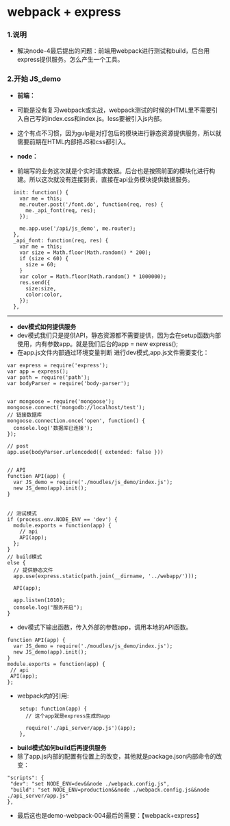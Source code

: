 # webpack + express

### 1.说明

* 解决node-4最后提出的问题：前端用webpack进行测试和build，后台用express提供服务。怎么产生一个工具。

### 2.开始 JS_demo

* **前端：**
* 可能是没有复习webpack或实战，webpack测试的时候的HTML里不需要引入自己写的index.css和index.js。less要被引入js内部。
* 这个有点不习惯，因为gulp是对打包后的模块进行静态资源提供服务，所以就需要前期在HTML内部把JS和css都引入。

* **node：**
* 前端写的业务这次就是个实时请求数据。后台也是按照前面的模块化进行构建。所以这次就没有连接到表，直接在api业务模块提供数据服务。

```
  init: function() {
    var me = this;
    me.router.post('/font.do', function(req, res) {
      me._api_font(req, res);
    });

    me.app.use('/api/js_demo', me.router);
  },
  _api_font: function(req, res) {
    var me = this;
    var size = Math.floor(Math.random() * 200);
    if (size < 60) {
      size = 60;
    }
    var color = Math.floor(Math.random() * 1000000);
    res.send({
      size:size,
      color:color,
    });
  },
```

-------------------------

* **dev模式如何提供服务**
* dev模式我们只是提供API，静态资源都不需要提供，因为会在setup函数内部使用，内有参数app。就是我们后台的app = new express(); 
* 在app.js文件内部通过环境变量判断 进行dev模式,app.js文件需要变化：

```
var express = require('express');
var app = express();
var path = require('path');
var bodyParser = require('body-parser');


var mongoose = require('mongoose');
mongoose.connect('mongodb://localhost/test');
// 链接数据库
mongoose.connection.once('open', function() {
  console.log('数据库已连接');
});

// post
app.use(bodyParser.urlencoded({ extended: false }))


// API
function API(app) {
  var JS_demo = require('./moudles/js_demo/index.js');
  new JS_demo(app).init();
}


// 测试模式
if (process.env.NODE_ENV == 'dev') {
  module.exports = function(app) {
    // api
    API(app);
  };
}
// build模式
else {
  // 提供静态文件
  app.use(express.static(path.join(__dirname, '../webapp/')));

  API(app);

  app.listen(1010);
  console.log("服务开启");
}
```

* dev模式下输出函数，传入外部的参数app，调用本地的API函数。

```
function API(app) {
  var JS_demo = require('./moudles/js_demo/index.js');
  new JS_demo(app).init();
}
module.exports = function(app) {
 // api
 API(app);
};
```

* webpack内的引用:
```
    setup: function(app) {
      // 这个app就是express生成的app

      require('./api_server/app.js')(app);
    },
```

* **build模式如何build后再提供服务**
* 除了app.js内部的配置有位置上的改变，其他就是package.json内部命令的改变：
```
"scripts": {
 "dev": "set NODE_ENV=dev&&node ./webpack.config.js",
 "build": "set NODE_ENV=production&&node ./webpack.config.js&&node ./api_server/app.js"
},
```

* 最后这也是demo-webpack-004最后的需要：【webpack+express】



























